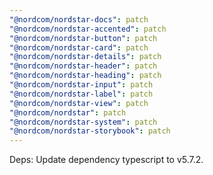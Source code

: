 ```yaml
---
"@nordcom/nordstar-docs": patch
"@nordcom/nordstar-accented": patch
"@nordcom/nordstar-button": patch
"@nordcom/nordstar-card": patch
"@nordcom/nordstar-details": patch
"@nordcom/nordstar-header": patch
"@nordcom/nordstar-heading": patch
"@nordcom/nordstar-input": patch
"@nordcom/nordstar-label": patch
"@nordcom/nordstar-view": patch
"@nordcom/nordstar": patch
"@nordcom/nordstar-system": patch
"@nordcom/nordstar-storybook": patch
---
```


Deps: Update dependency typescript to v5.7.2.
